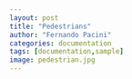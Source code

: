 ```yaml
---
layout: post
title: "Pedestrians"
author: "Fernando Pacini"
categories: documentation
tags: [documentation,sample]
image: pedestrian.jpg
---
```


